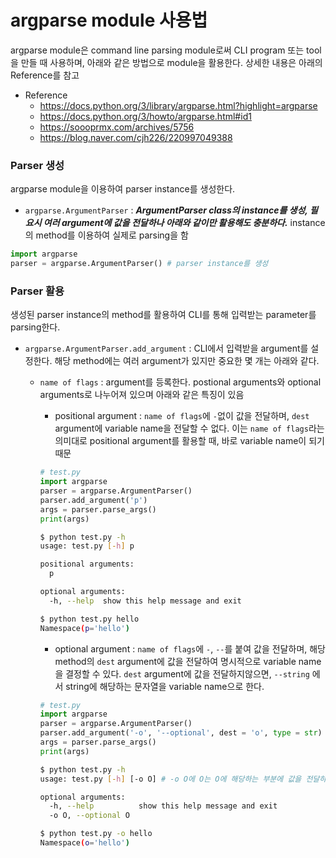 # argparse module 사용법
argparse module은 command line parsing module로써 CLI program 또는 tool을 만들 때 사용하며, 아래와 같은 방법으로 module을 활용한다. 상세한 내용은 아래의 Reference를 참고

* Reference
	+ <https://docs.python.org/3/library/argparse.html?highlight=argparse>
	+ <https://docs.python.org/3/howto/argparse.html#id1>
	+ <https://soooprmx.com/archives/5756>
	+ <https://blog.naver.com/cjh226/220997049388> 

### Parser 생성
argparse module을 이용하여 parser instance를 생성한다.
* `argparse.ArgumentParser` : ***ArgumentParser class의 instance를 생성, 필요시 여러 argument에 값을 전달하나 아래와 같이만 활용해도 충분하다.*** instance의 method를 이용하여 실제로 parsing을 함

```python
import argparse
parser = argparse.ArgumentParser() # parser instance를 생성
```

### Parser 활용
생성된 parser instance의 method를 활용하여 CLI를 통해 입력받는 parameter를 parsing한다.
* `argparse.ArgumentParser.add_argument` : CLI에서 입력받을 argument를 설정한다. 해당 method에는 여러 argument가 있지만 중요한 몇 개는 아래와 같다.
  + `name of flags` : argument를 등록한다. postional arguments와 optional arguments로 나누어져 있으며 아래와 같은 특징이 있음
    - positional argument : `name of flags`에 `-`없이 값을 전달하며, `dest` argument에 variable name을 전달할 수 없다. 이는 `name of flags`라는 의미대로 positional argument를 활용할 때, 바로 variable name이 되기 때문
    ```python
    # test.py
    import argparse
    parser = argparse.ArgumentParser()
    parser.add_argument('p')
    args = parser.parse_args()
    print(args)
    ```
    ```bash
    $ python test.py -h
    usage: test.py [-h] p
    
    positional arguments:
      p
    
    optional arguments:
      -h, --help  show this help message and exit
    ```
    ```bash
    $ python test.py hello
    Namespace(p='hello')
    ```

    - optional argument : `name of flags`에 `-`, `--`를 붙여 값을 전달하며, 해당 method의 `dest` argument에 값을 전달하여 명시적으로 variable name을 결정할 수 있다. `dest` argument에 값을 전달하지않으면, `--string` 에서 string에 해당하는 문자열을 variable name으로 한다. 
    ```python
    # test.py
    import argparse
    parser = argparse.ArgumentParser()
    parser.add_argument('-o', '--optional', dest = 'o', type = str)
    args = parser.parse_args()
    print(args)
    ```
    ```bash
    $ python test.py -h
    usage: test.py [-h] [-o O] # -o O에 O는 O에 해당하는 부분에 값을 전달하라는 것
    
    optional arguments:
      -h, --help          show this help message and exit
      -o O, --optional O
    ```
    ```bash
    $ python test.py -o hello
	Namespace(o='hello')
    ```